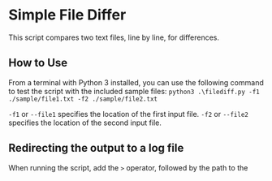 # Simple File Differ
This script compares two text files, line by line, for differences.

## How to Use
From a terminal with Python 3 installed, you can use the following command to test the script with the included sample files: `python3 .\filediff.py -f1 ./sample/file1.txt -f2 ./sample/file2.txt`

`-f1` or `--file1` specifies the location of the first input file.
`-f2` or `--file2` specifies the location of the second input file.

## Redirecting the output to a log file
When running the script, add the `>` operator, followed by the path to the 